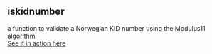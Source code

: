 ## iskidnumber
a function to validate a Norwegian KID number using the Modulus11 algorithm <br>
[See it in action here](https://jsfiddle.net/trondstromlie/ex0utpcm/117/)
